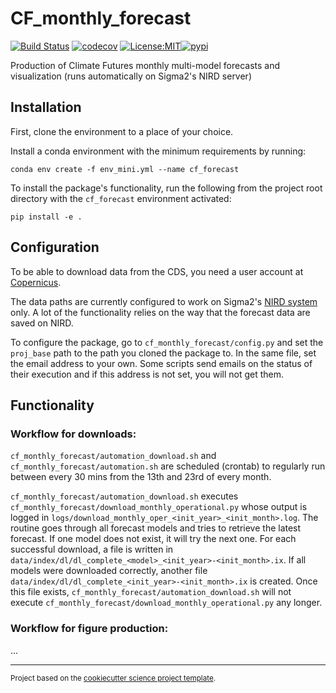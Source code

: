 CF_monthly_forecast
==============================
[![Build Status](https://github.com/olewu/cf_monthly_forecast/workflows/Tests/badge.svg)](https://github.com/olewu/cf_monthly_forecast/actions)
[![codecov](https://codecov.io/gh/olewu/cf_monthly_forecast/branch/main/graph/badge.svg)](https://codecov.io/gh/olewu/cf_monthly_forecast)
[![License:MIT](https://img.shields.io/badge/License-MIT-lightgray.svg?style=flt-square)](https://opensource.org/licenses/MIT)[![pypi](https://img.shields.io/pypi/v/cf_monthly_forecast.svg)](https://pypi.org/project/cf_monthly_forecast)
<!-- [![conda-forge](https://img.shields.io/conda/dn/conda-forge/cf_monthly_forecast?label=conda-forge)](https://anaconda.org/conda-forge/cf_monthly_forecast) -->
<!--[![Documentation Status](https://readthedocs.org/projects/cf_monthly_forecast/badge/?version=latest)](https://cf_monthly_forecast.readthedocs.io/en/latest/?badge=latest)-->


Production of Climate Futures monthly multi-model forecasts and visualization (runs automatically on Sigma2's NIRD server)

## Installation

First, clone the environment to a place of your choice.

Install a conda environment with the minimum requirements by running:

`conda env create -f env_mini.yml --name cf_forecast`

To install the package's functionality, run the following from the project root directory with the `cf_forecast` environment activated:

`pip install -e .`

## Configuration

To be able to download data from the CDS, you need a user account at [Copernicus](https://cds.climate.copernicus.eu/#!/home).

The data paths are currently configured to work on Sigma2's [NIRD system](https://documentation.sigma2.no/files_storage/nird.html) only. A lot of the functionality relies on the way that the forecast data are saved on NIRD. 

To configure the package, go to `cf_monthly_forecast/config.py` and set the `proj_base` path to the path you cloned the package to. In the same file, set the email address to your own. Some scripts send emails on the status of their execution and if this address is not set, you will not get them.

## Functionality
### Workflow for downloads:

`cf_monthly_forecast/automation_download.sh` and `cf_monthly_forecast/automation.sh` are scheduled (crontab) to regularly run between every 30 mins from the 13th and 23rd of every month. 

`cf_monthly_forecast/automation_download.sh` executes `cf_monthly_forecast/download_monthly_operational.py` whose output is logged in `logs/download_monthly_oper_<init_year>_<init_month>.log`. The routine goes through all forecast models and tries to retrieve the latest forecast. If one model does not exist, it will try the next one. For each successful download, a file is written in `data/index/dl/dl_complete_<model>_<init_year>-<init_month>.ix`. If all models were downloaded correctly, another file `data/index/dl/dl_complete_<init_year>-<init_month>.ix` is created. Once this file exists, `cf_monthly_forecast/automation_download.sh` will not execute `cf_monthly_forecast/download_monthly_operational.py` any longer.


### Workflow for figure production:

...

--------

<p><small>Project based on the <a target="_blank" href="https://github.com/jbusecke/cookiecutter-science-project">cookiecutter science project template</a>.</small></p>

